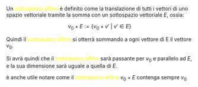 Un <font color="#ffff00">sottospazio affine</font> è definito come la translazione di tutti i vettori di uno spazio vettoriale tramite la somma con un sottospazio vettoriale $E$, ossia:

$$v_{0}+E:=\{v_{0}+v' \ | \ v'\in E \}$$

Quindi il<font color="#ffff00"> sottospazio affine</font> si otterrà sommando a ogni vettore di E il vettore $v_{0}$.

Si avrà quindi che il <font color="#ffff00">sottospazio affine</font> sarà passante per $v_{0}$ e parallelo ad $E$, e la sua dimensione sarà uguale a quella di $E$.

è anche utile notare come il <font color="#ffff00">sottospazio affine</font> $v_{0}+E$ contenga sempre $v_{0}$

